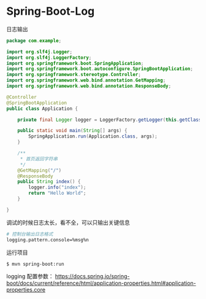 # Spring-Boot-Log

日志输出

```java
package com.example;

import org.slf4j.Logger;
import org.slf4j.LoggerFactory;
import org.springframework.boot.SpringApplication;
import org.springframework.boot.autoconfigure.SpringBootApplication;
import org.springframework.stereotype.Controller;
import org.springframework.web.bind.annotation.GetMapping;
import org.springframework.web.bind.annotation.ResponseBody;

@Controller
@SpringBootApplication
public class Application {

    private final Logger logger = LoggerFactory.getLogger(this.getClass());

    public static void main(String[] args) {
        SpringApplication.run(Application.class, args);
    }

    /**
     * 首页返回字符串
     */
    @GetMapping("/")
    @ResponseBody
    public String index() {
        logger.info("index");
        return "Hello World";
    }

}

```

调试的时候日志太长，看不全，可以只输出关键信息

```bash
# 控制台输出日志格式
logging.pattern.console=%msg%n
```

运行项目

```bash
$ mvn spring-boot:run
```

logging 配置参数：
https://docs.spring.io/spring-boot/docs/current/reference/html/application-properties.html#application-properties.core
